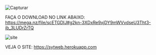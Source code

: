 ![Capturar](https://user-images.githubusercontent.com/84857164/193054177-831d016b-297e-44ae-99c8-f30576b79472.PNG)

FAÇA O DOWNLOAD NO LINK ABAIXO:
https://mega.nz/file/scETGDIJ#g2kn-3XDxRe9xjDY9mWVvdseU3Tht3-ib_3LUDrZrTQ


![site](https://user-images.githubusercontent.com/84857164/211159351-6c154e4c-0bdf-472d-9d0b-a116847e5cfc.png)

VEJA O SITE:
https://sytweb.herokuapp.com

